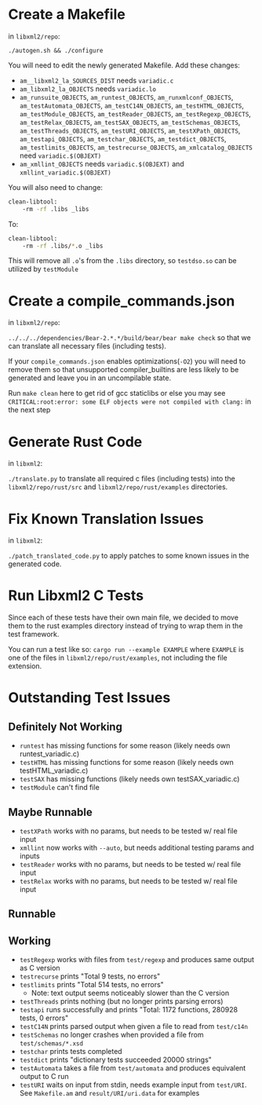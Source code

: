 # Create a Makefile

in `libxml2/repo`:

`./autogen.sh && ./configure`

You will need to edit the newly generated Makefile. Add these changes:
* `am__libxml2_la_SOURCES_DIST` needs `variadic.c`
* `am_libxml2_la_OBJECTS` needs `variadic.lo`
* `am_runsuite_OBJECTS`, `am_runtest_OBJECTS`, `am_runxmlconf_OBJECTS`, `am_testAutomata_OBJECTS`, `am_testC14N_OBJECTS`, `am_testHTML_OBJECTS`, `am_testModule_OBJECTS`, `am_testReader_OBJECTS`, `am_testRegexp_OBJECTS`, `am_testRelax_OBJECTS`, `am_testSAX_OBJECTS`, `am_testSchemas_OBJECTS`, `am_testThreads_OBJECTS`, `am_testURI_OBJECTS`, `am_testXPath_OBJECTS`, `am_testapi_OBJECTS`, `am_testchar_OBJECTS`, `am_testdict_OBJECTS`, `am_testlimits_OBJECTS`, `am_testrecurse_OBJECTS`, `am_xmlcatalog_OBJECTS` need `variadic.$(OBJEXT)`
* `am_xmllint_OBJECTS` needs `variadic.$(OBJEXT)` and `xmllint_variadic.$(OBJEXT)`

You will also need to change:
```bash
clean-libtool:
    -rm -rf .libs _libs
```
To:
```bash
clean-libtool:
    -rm -rf .libs/*.o _libs
```
This will remove all `.o`'s from the `.libs` directory, so `testdso.so` can be utilized by `testModule`

# Create a compile_commands.json

in `libxml2/repo`:

`../../../dependencies/Bear-2.*.*/build/bear/bear make check` so that we can translate all necessary files (including tests).

If your `compile_commands.json` enables optimizations(`-O2`) you will need to remove them so that unsupported compiler_builtins are less likely to be generated and leave you in an uncompilable state.

Run `make clean` here to get rid of gcc staticlibs or else you may see `CRITICAL:root:error: some ELF objects were not compiled with clang:` in the next step

# Generate Rust Code

in `libxml2`:

`./translate.py` to translate all required c files (including tests) into the `libxml2/repo/rust/src` and `libxml2/repo/rust/examples` directories.

# Fix Known Translation Issues

in `libxml2`:

`./patch_translated_code.py` to apply patches to some known issues in the generated code.

# Run Libxml2 C Tests

Since each of these tests have their own main file, we decided to move them to the rust examples directory instead of trying to wrap them in the test framework.

You can run a test like so: `cargo run --example EXAMPLE` where `EXAMPLE` is one of the files in `libxml2/repo/rust/examples`, not including the file extension.

# Outstanding Test Issues

## Definitely Not Working

* `runtest` has missing functions for some reason (likely needs own runtest_variadic.c)
* `testHTML` has missing functions for some reason (likely needs own testHTML_variadic.c)
* `testSAX` has missing functions (likely needs own testSAX_variadic.c)
* `testModule` can't find file

## Maybe Runnable

* `testXPath` works with no params, but needs to be tested w/ real file input
* `xmllint` now works with `--auto`, but needs additional testing params and inputs
* `testReader` works with no params, but needs to be tested w/ real file input
* `testRelax` works with no params, but needs to be tested w/ real file input

## Runnable

## Working

* `testRegexp` works with files from `test/regexp` and produces same output as C version
* `testrecurse` prints "Total 9 tests, no errors"
* `testlimits` prints "Total 514 tests, no errors"
    * Note: text output seems noticeably slower than the C version
* `testThreads` prints nothing (but no longer prints parsing errors)
* `testapi` runs successfully and prints "Total: 1172 functions, 280928 tests, 0 errors"
* `testC14N` prints parsed output when given a file to read from `test/c14n`
* `testSchemas` no longer crashes when provided a file from `test/schemas/*.xsd`
* `testchar` prints tests completed
* `testdict` prints "dictionary tests succeeded 20000 strings"
* `testAutomata` takes a file from `test/automata` and produces equivalent output to C run
* `testURI` waits on input from stdin, needs example input from `test/URI`. See `Makefile.am` and `result/URI/uri.data` for examples
